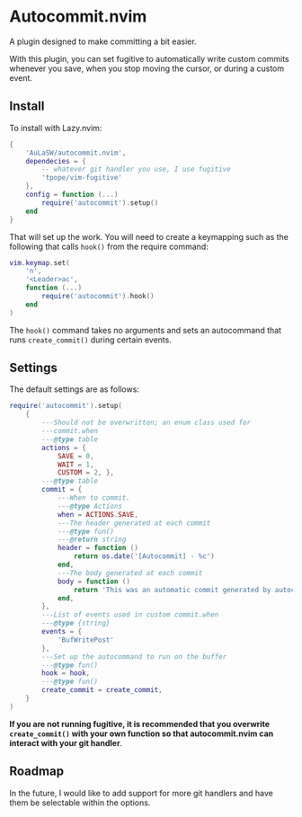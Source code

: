 # Autocommit.nvim

A plugin designed to make committing a bit easier.

With this plugin, you can set fugitive to automatically write 
custom commits whenever you save, when you stop moving the 
cursor, or during a custom event.

## Install

To install with Lazy.nvim:

```lua
{
    'AuLaSW/autocommit.nvim',
    dependecies = {
        -- whatever git handler you use, I use fugitive
        'tpope/vim-fugitive'
    },
    config = function (...)
        require('autocommit').setup()
    end
}
```

That will set up the work. You will need to create a keymapping 
such as the following that calls `hook()` from the require 
command:

```lua
vim.keymap.set(
    'n',
    '<Leader>ac',
    function (...)
        require('autocommit').hook()
    end
)
```

The `hook()` command takes no arguments and sets an autocommand 
that runs `create_commit()` during certain events.

## Settings

The default settings are as follows:

```lua
require('autocommit').setup(
    {
        ---Should not be overwritten; an enum class used for
        ---commit.when
        ---@type table
        actions = {
            SAVE = 0,
            WAIT = 1,
            CUSTOM = 2, },
        ---@type table
        commit = {
            ---When to commit.
            ---@type Actions
            when = ACTIONS.SAVE,
            ---The header generated at each commit
            ---@type fun()
            ---@return string
            header = function ()
                return os.date('[Autocommit] - %c')
            end,
            ---The body generated at each commit
            body = function ()
                return 'This was an automatic commit generated by autocommit.nvim.'
            end,
        },
        ---List of events used in custom commit.when
        ---@type {string}
        events = {
            'BufWritePost'
        },
        ---Set up the autocommand to run on the buffer
        ---@type fun()
        hook = hook,
        ---@type fun()
        create_commit = create_commit,
    }
)
```

**If you are not running fugitive, it is recommended that you 
overwrite `create_commit()` with your own function so that 
autocommit.nvim can interact with your git handler**.

## Roadmap

In the future, I would like to add support for more git handlers 
and have them be selectable within the options.
